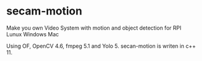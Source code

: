# secam-motion

Make you own Video System with motion and object detection for 
RPI
Lunux
Windows
Mac

Using  OF, OpenCV 4.6, fmpeg 5.1 and Yolo 5.
secan-motion is writen in c++ 11.


